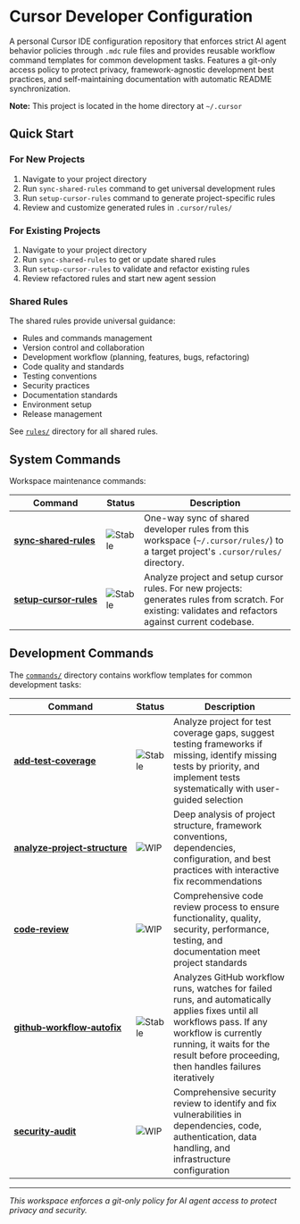 # Cursor Developer Configuration

A personal Cursor IDE configuration repository that enforces strict AI agent behavior policies through `.mdc` rule files and provides reusable workflow command templates for common development tasks. Features a git-only access policy to protect privacy, framework-agnostic development best practices, and self-maintaining documentation with automatic README synchronization.

**Note:** This project is located in the home directory at `~/.cursor`

## Quick Start

### For New Projects

1. Navigate to your project directory
2. Run `sync-shared-rules` command to get universal development rules
3. Run `setup-cursor-rules` command to generate project-specific rules
4. Review and customize generated rules in `.cursor/rules/`

### For Existing Projects

1. Navigate to your project directory
2. Run `sync-shared-rules` to get or update shared rules
3. Run `setup-cursor-rules` to validate and refactor existing rules
4. Review refactored rules and start new agent session

### Shared Rules

The shared rules provide universal guidance:
- Rules and commands management
- Version control and collaboration
- Development workflow (planning, features, bugs, refactoring)
- Code quality and standards
- Testing conventions
- Security practices
- Documentation standards
- Environment setup
- Release management

See [`rules/`](rules/) directory for all shared rules.

## System Commands

Workspace maintenance commands:

| Command | Status | Description |
|---------|--------|-------------|
| [**sync&#8209;shared&#8209;rules**](commands/sync-shared-rules.md) | ![Stable](https://img.shields.io/badge/status-stable-green) | One-way sync of shared developer rules from this workspace (`~/.cursor/rules/`) to a target project's `.cursor/rules/` directory. |
| [**setup&#8209;cursor&#8209;rules**](commands/setup-cursor-rules.md) | ![Stable](https://img.shields.io/badge/status-stable-green) | Analyze project and setup cursor rules. For new projects: generates rules from scratch. For existing: validates and refactors against current codebase. |

## Development Commands

The [`commands/`](commands/) directory contains workflow templates for common development tasks:

| Command | Status | Description |
|---------|--------|-------------|
| [**add&#8209;test&#8209;coverage**](commands/add-test-coverage.md) | ![Stable](https://img.shields.io/badge/status-stable-green) | Analyze project for test coverage gaps, suggest testing frameworks if missing, identify missing tests by priority, and implement tests systematically with user-guided selection |
| [**analyze&#8209;project&#8209;structure**](commands/analyze-project-structure.md) | ![WIP](https://img.shields.io/badge/status-WIP-yellow) | Deep analysis of project structure, framework conventions, dependencies, configuration, and best practices with interactive fix recommendations |
| [**code&#8209;review**](commands/code-review.md) | ![WIP](https://img.shields.io/badge/status-WIP-yellow) | Comprehensive code review process to ensure functionality, quality, security, performance, testing, and documentation meet project standards |
| [**github&#8209;workflow&#8209;autofix**](commands/github-workflow-autofix.md) | ![Stable](https://img.shields.io/badge/status-stable-green) | Analyzes GitHub workflow runs, watches for failed runs, and automatically applies fixes until all workflows pass. If any workflow is currently running, it waits for the result before proceeding, then handles failures iteratively |
| [**security&#8209;audit**](commands/security-audit.md) | ![WIP](https://img.shields.io/badge/status-WIP-yellow) | Comprehensive security review to identify and fix vulnerabilities in dependencies, code, authentication, data handling, and infrastructure configuration |

---

*This workspace enforces a git-only policy for AI agent access to protect privacy and security.*

